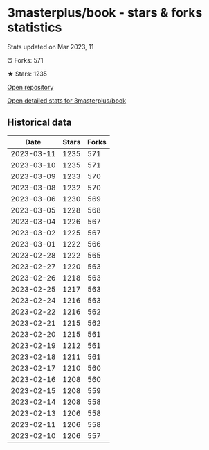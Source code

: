 # 3masterplus/book - stars & forks statistics

Stats updated on Mar 2023, 11

☋ Forks: 571

★ Stars: 1235

[Open repository](https://github.com/3masterplus/book)

[Open detailed stats for 3masterplus/book](https://reviewgithub.com/rep/3masterplus/book)

## Historical data
| Date | Stars | Forks |
|------|-------|-------|
| 2023-03-11 | 1235 | 571 | 
| 2023-03-10 | 1235 | 571 | 
| 2023-03-09 | 1233 | 570 | 
| 2023-03-08 | 1232 | 570 | 
| 2023-03-06 | 1230 | 569 | 
| 2023-03-05 | 1228 | 568 | 
| 2023-03-04 | 1226 | 567 | 
| 2023-03-02 | 1225 | 567 | 
| 2023-03-01 | 1222 | 566 | 
| 2023-02-28 | 1222 | 565 | 
| 2023-02-27 | 1220 | 563 | 
| 2023-02-26 | 1218 | 563 | 
| 2023-02-25 | 1217 | 563 | 
| 2023-02-24 | 1216 | 563 | 
| 2023-02-22 | 1216 | 562 | 
| 2023-02-21 | 1215 | 562 | 
| 2023-02-20 | 1215 | 561 | 
| 2023-02-19 | 1212 | 561 | 
| 2023-02-18 | 1211 | 561 | 
| 2023-02-17 | 1210 | 560 | 
| 2023-02-16 | 1208 | 560 | 
| 2023-02-15 | 1208 | 559 | 
| 2023-02-14 | 1208 | 558 | 
| 2023-02-13 | 1206 | 558 | 
| 2023-02-11 | 1206 | 558 | 
| 2023-02-10 | 1206 | 557 | 

